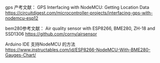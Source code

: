 gps 产考文献：
GPS Interfacing with NodeMCU: Getting Location Data
https://circuitdigest.com/microcontroller-projects/interfacing-gps-with-nodemcu-esp12

bem280参考文献： Air quality sensor with ESP8266, BME280, ZH-18 and SSD1306
https://github.com/corny/airsensor

Arduino IDE 支持NodeMCU 的方法
https://www.instructables.com/id/ESP8266-NodeMCU-With-BME280-Gauges-Chart/
